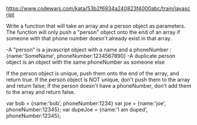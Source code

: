 https://www.codewars.com/kata/53b2f6934a240823f4000abc/train/javascript

Write a function that will take an array and a person object as parameters. The function will only push a "person" object onto the end of an array if someone with that phone number doesn't already exist in that array.

-A "person" is a javascript object with a name and a phoneNumber : {name:'SomeName', phoneNumber:1234567890}
-A duplicate person object is an object with the same phoneNumber as someone else

If the person object is unique, push them onto the end of the array, and return true.
If the person object is NOT unique, don't push them to the array and return false;
If the person doesn't have a phoneNumber, don't add them to the array and return false.


var bob = {name:'bob', phoneNumber:1234}
var joe = {name:'joe', phoneNumber:12345};
var dupeJoe = {name:'I am duped', phoneNumber:12345};